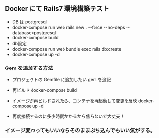 ## Docker にて Rails7 環境構築テスト

- DB は postgresql
- docker-compose run web rails new . --force --no-deps --database=postgresql
- docker-compose build
- db設定
- docker-compose run web bundle exec rails db:create
- docker-compose up -d

### Gem を追加する方法

- プロジェクトの Gemfile に追加したい gem を追記

- 再ビルド docker-compose build
- イメージが再ビルドされたら、コンテナを再起動して変更を反映 docker-compose up -d
- 再度接続するのに多少時間かかるから焦らないで大丈夫！

### イメージ変わってもいいならそのままぶち込んでもいい気がする。
